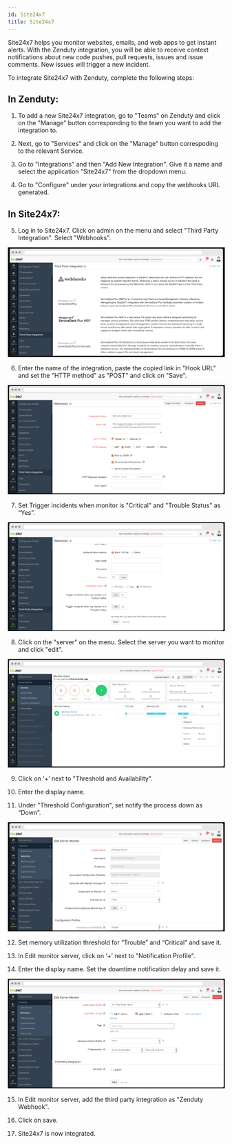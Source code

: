 ```yaml
---
id: Site24x7
title: Site24x7
---
```


Site24x7 helps you monitor websites, emails, and web apps to get instant alerts. With the Zenduty integration, you will be able to receive context notifications about new code pushes, pull requests, issues and issue comments. New issues will trigger a new incident.

To integrate Site24x7 with Zenduty, complete the following steps:

## In Zenduty:

1. To add a new Site24x7 integration, go to "Teams" on Zenduty and click on the "Manage" button corresponding to the team you want to add the integration to.

2. Next, go to "Services" and click on the "Manage" button correspoding to the relevant Service.

3. Go to "Integrations" and then "Add New Integration". Give it a name and select the application "Site24x7" from the dropdown menu.

4. Go to "Configure" under your integrations and copy the webhooks URL generated.

## In Site24x7:

5.  Log in to Site24x7. Click on admin on the menu and select "Third Party Integration". Select "Webhooks".

![](/img/Integrations/Site24x7/1.png)

6. Enter the name of the integration, paste the copied link in "Hook URL" and set the "HTTP method" as "POST" and click on "Save".

![](/img/Integrations/Site24x7/2.png)

7. Set Trigger incidents when monitor is "Critical" and "Trouble Status" as “Yes”.

![](/img/Integrations/Site24x7/3.png)

8. Click on the "server" on the menu. Select the server you want to monitor and click "edit".

![](/img/Integrations/Site24x7/4.png)

9. Click on ‘+’ next to "Threshold and Availability".

10. Enter the display name.

11. Under "Threshold Configuration", set notify the process down as “Down”.

![](/img/Integrations/Site24x7/5.png)

12. Set memory utilization threshold for “Trouble” and “Critical” and save it.

13. In Edit monitor server, click on ‘+’ next to "Notification Profile".

14. Enter the display name. Set the downtime notification delay and save it.

![](/img/Integrations/Site24x7/6.png)

15. In Edit monitor server, add the third party integration as "Zenduty Webhook".

16. Click on save.

17. Site24x7 is now integrated. 
